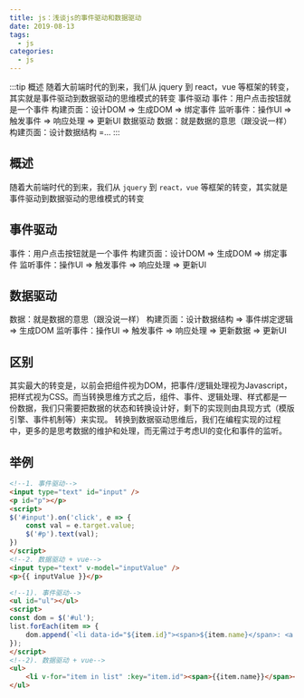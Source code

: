```yaml
---
title: js：浅谈js的事件驱动和数据驱动
date: 2019-08-13
tags:
  - js
categories:
  - js
---
```


:::tip
概述
随着大前端时代的到来，我们从 jquery 到 react，vue 等框架的转变，其实就是事件驱动到数据驱动的思维模式的转变
事件驱动
事件：用户点击按钮就是一个事件
构建页面：设计DOM =&gt; 生成DOM =&gt; 绑定事件
监听事件：操作UI =&gt; 触发事件 =&gt; 响应处理 =&gt; 更新UI
数据驱动
数据：就是数据的意思（跟没说一样）
构建页面：设计数据结构 =...
:::

<!-- more -->

## 概述
随着大前端时代的到来，我们从 `jquery` 到 `react，vue` 等框架的转变，其实就是事件驱动到数据驱动的思维模式的转变
## 事件驱动
事件：用户点击按钮就是一个事件
构建页面：设计DOM => 生成DOM => 绑定事件
监听事件：操作UI => 触发事件 => 响应处理 => 更新UI
## 数据驱动
数据：就是数据的意思（跟没说一样）
构建页面：设计数据结构 => 事件绑定逻辑 => 生成DOM
监听事件：操作UI => 触发事件 => 响应处理 => 更新数据 => 更新UI
## 区别
其实最大的转变是，以前会把组件视为DOM，把事件/逻辑处理视为Javascript，把样式视为CSS。而当转换思维方式之后，组件、事件、逻辑处理、样式都是一份数据，我们只需要把数据的状态和转换设计好，剩下的实现则由具现方式（模版引擎、事件机制等）来实现。
转换到数据驱动思维后，我们在编程实现的过程中，更多的是思考数据的维护和处理，而无需过于考虑UI的变化和事件的监听。
## 举例
```html
<!--1. 事件驱动-->
<input type="text" id="input" />
<p id="p"></p>
<script>
$('#input').on('click', e => {
    const val = e.target.value;
    $('#p').text(val);
})
</script>
<!--2. 数据驱动 + vue-->
<input type="text" v-model="inputValue" />
<p>{{ inputValue }}</p>
```
```html
<!--1). 事件驱动-->
<ul id="ul"></ul>
<script>
const dom = $('#ul');
list.forEach(item => {
    dom.append(`<li data-id="${item.id}"><span>${item.name}</span>: <a href="${item.href}">${item.href}</a></li>`)
});
</script>
<!--2). 数据驱动 + vue-->
<ul>
    <li v-for="item in list" :key="item.id"><span>{{item.name}}</span><a :href="item.href">{{item.href}}</a></li>
</ul>
```
